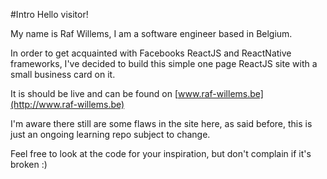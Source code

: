 
#Intro
Hello visitor!

My name is Raf Willems, I am a software engineer based in Belgium.

In order to get acquainted with Facebooks ReactJS and ReactNative frameworks, I've decided to build this simple one page ReactJS site with a small business card on it.

It is should be live and can be found on [www.raf-willems.be](http://www.raf-willems.be)

I'm aware there still are some flaws in the site here, as said before, this is just an ongoing learning repo subject to change.

Feel free to look at the code for your inspiration, but don't complain if it's broken :)
